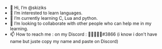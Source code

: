 - 👋 Hi, I’m @skiziks
- 👀 I’m interested to learn languages.
- 🌱 I’m currently learning C, Lua and python.
- 💞️ I’m looking to collaborate with other people who can help me in my learning.
- 📫 How to reach me : on my Discord : ᲼᲼᲼᲼᲼#3866 (i know i don't have name but juste copy my name and paste on Discord)

<!---
skiziks/skiziks is a ✨ special ✨ repository because its `README.md` (this file) appears on your GitHub profile.
You can click the Preview link to take a look at your changes.
--->
